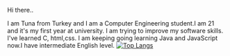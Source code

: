Hi there..

I am Tuna from Turkey and I am a Computer Engineering student.I am 21 and it's my first year at university. I am trying to improve my software skills. I've learned C, html,css. I am keeping going learning Java and JavaScript now.I have intermediate English level.
[![Top Langs](https://github-readme-stats.vercel.app/api/top-langs/?username=Tunacodin&layout=compact)](https://github.com/anuraghazra/github-readme-stats)
